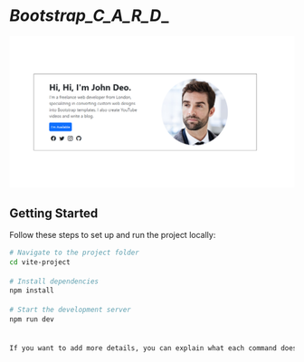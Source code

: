 # _Bootstrap_C_A_R_D__

<img src="https://github.com/8501kaminipatel/_Bootstrap_C_A_R_D__/blob/main/bootstrap/Screenshot%202025-02-27%20115507.png"></img>

## Getting Started

Follow these steps to set up and run the project locally:

```sh
# Navigate to the project folder
cd vite-project

# Install dependencies
npm install

# Start the development server
npm run dev


If you want to add more details, you can explain what each command does. Let me know if you need help formatting your README further! 🚀
